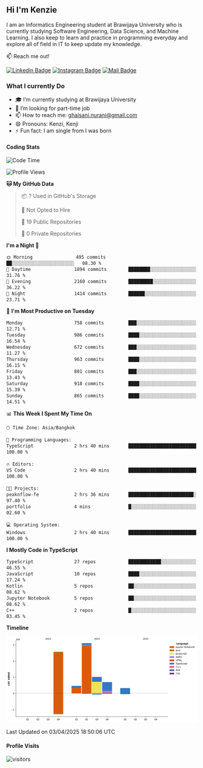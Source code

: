 ## Hi I'm Kenzie


I am an Informatics Engineering student at Brawijaya University who is currently studying Software Engineering, Data Science, and Machine Learning. I also keep to learn and practice in programming everyday and explore all of field in IT to keep update my knowledge.

:mailbox: Reach me out!

[![Linkedin Badge](https://img.shields.io/badge/-Kenzie_Taqiyassar-0e76a8?style=flat&labelColor=0e76a8&logo=linkedin&logoColor=white)](https://www.linkedin.com/in/kenzie-taqiyassar-37458b1aa/) 
[![Instagram Badge](https://img.shields.io/badge/-@__kenziehh_-e84393?style=flat&labelColor=e84393&logo=instagram&logoColor=white)](https://www.instagram.com/_kenziehh/) 
[![Mail Badge](https://img.shields.io/badge/-ghaisani.nurani-c0392b?style=flat&labelColor=c0392b&logo=gmail&logoColor=white)](mailto:ghaisani.nurani@gmail.com)

### What I currently Do

- 🎓 I’m currently studying at Brawijaya University
- 💼 I’m looking for part-time job
- 📫 How to reach me: ghaisani.nurani@gmail.com
- 😄 Pronouns: Kenzi, Kenji
- ⚡ Fun fact: I am single from I was born

#### Coding Stats
<!--START_SECTION:waka-->
![Code Time](http://img.shields.io/badge/Code%20Time-1%2C163%20hrs%2052%20mins-blue)

![Profile Views](http://img.shields.io/badge/Profile%20Views-1-blue)

**🐱 My GitHub Data** 

> 📦 ? Used in GitHub's Storage 
 > 
> 🚫 Not Opted to Hire
 > 
> 📜 19 Public Repositories 
 > 
> 🔑 0 Private Repositories 
 > 
**I'm a Night 🦉** 

```text
🌞 Morning                495 commits         ██░░░░░░░░░░░░░░░░░░░░░░░   08.30 % 
🌆 Daytime                1894 commits        ████████░░░░░░░░░░░░░░░░░   31.76 % 
🌃 Evening                2160 commits        █████████░░░░░░░░░░░░░░░░   36.22 % 
🌙 Night                  1414 commits        ██████░░░░░░░░░░░░░░░░░░░   23.71 % 
```
📅 **I'm Most Productive on Tuesday** 

```text
Monday                   758 commits         ███░░░░░░░░░░░░░░░░░░░░░░   12.71 % 
Tuesday                  986 commits         ████░░░░░░░░░░░░░░░░░░░░░   16.54 % 
Wednesday                672 commits         ███░░░░░░░░░░░░░░░░░░░░░░   11.27 % 
Thursday                 963 commits         ████░░░░░░░░░░░░░░░░░░░░░   16.15 % 
Friday                   801 commits         ███░░░░░░░░░░░░░░░░░░░░░░   13.43 % 
Saturday                 918 commits         ████░░░░░░░░░░░░░░░░░░░░░   15.39 % 
Sunday                   865 commits         ████░░░░░░░░░░░░░░░░░░░░░   14.51 % 
```


📊 **This Week I Spent My Time On** 

```text
🕑︎ Time Zone: Asia/Bangkok

💬 Programming Languages: 
TypeScript               2 hrs 40 mins       █████████████████████████   100.00 % 

🔥 Editors: 
VS Code                  2 hrs 40 mins       █████████████████████████   100.00 % 

🐱‍💻 Projects: 
peaknflow-fe             2 hrs 36 mins       ████████████████████████░   97.40 % 
portfolio                4 mins              █░░░░░░░░░░░░░░░░░░░░░░░░   02.60 % 

💻 Operating System: 
Windows                  2 hrs 40 mins       █████████████████████████   100.00 % 
```

**I Mostly Code in TypeScript** 

```text
TypeScript               27 repos            ████████████░░░░░░░░░░░░░   46.55 % 
JavaScript               10 repos            ████░░░░░░░░░░░░░░░░░░░░░   17.24 % 
Kotlin                   5 repos             ██░░░░░░░░░░░░░░░░░░░░░░░   08.62 % 
Jupyter Notebook         5 repos             ██░░░░░░░░░░░░░░░░░░░░░░░   08.62 % 
C++                      2 repos             █░░░░░░░░░░░░░░░░░░░░░░░░   03.45 % 
```



**Timeline**

![Lines of Code chart](https://raw.githubusercontent.com/kenziehh/kenziehh/master/assets/bar_graph.png)


 Last Updated on 03/04/2025 18:50:06 UTC
<!--END_SECTION:waka-->


#### Profile Visits

![visitors](https://visitor-badge.glitch.me/badge?page_id=kenziehh.kenziehh)





